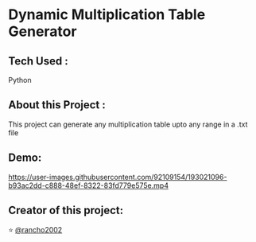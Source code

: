 # Dynamic Multiplication Table Generator
## Tech Used :
Python

 ## About this Project : 
This project can generate any multiplication table upto any range in a .txt file

## Demo: 
https://user-images.githubusercontent.com/92109154/193021096-b93ac2dd-c888-48ef-8322-83fd779e575e.mp4

## Creator of this project: 
⭐️ [@rancho2002](https://github.com/rancho2002)

